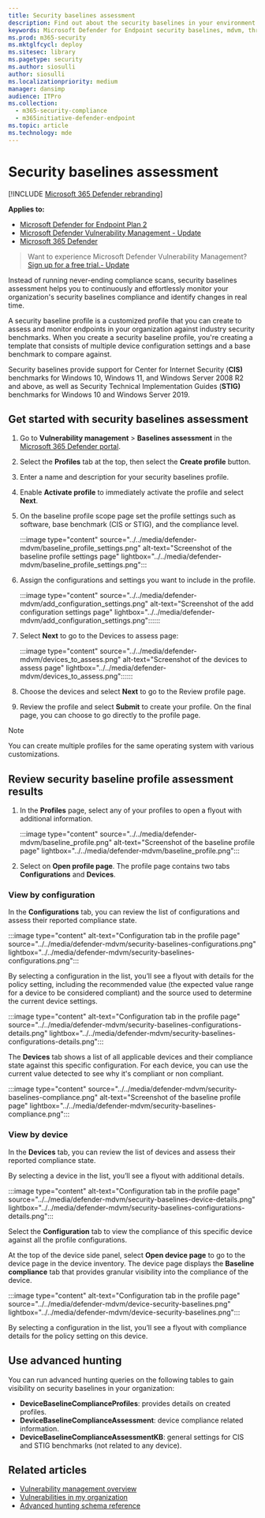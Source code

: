 ```yaml
---
title: Security baselines assessment
description: Find out about the security baselines in your environment
keywords: Microsoft Defender for Endpoint security baselines, mdvm, threat & vulnerability management
ms.prod: m365-security
ms.mktglfcycl: deploy
ms.sitesec: library
ms.pagetype: security
ms.author: siosulli
author: siosulli
ms.localizationpriority: medium
manager: dansimp
audience: ITPro
ms.collection:
  - m365-security-compliance
  - m365initiative-defender-endpoint
ms.topic: article
ms.technology: mde
---
```


# Security baselines assessment

[!INCLUDE [Microsoft 365 Defender rebranding](../../includes/microsoft-defender.md)]

**Applies to:**

- [Microsoft Defender for Endpoint Plan 2](https://go.microsoft.com/fwlink/?linkid=2154037)
- [Microsoft Defender Vulnerability Management - Update](https://go.microsoft.com/fwlink/?linkid=2154037)
- [Microsoft 365 Defender](https://go.microsoft.com/fwlink/?linkid=2118804)

> Want to experience Microsoft Defender Vulnerability Management? [Sign up for a free trial.- Update](https://signup.microsoft.com/create-account/signup?products=7f379fee-c4f9-4278-b0a1-e4c8c2fcdf7e&ru=https://aka.ms/MDEp2OpenTrial?ocid=docs-wdatp-portaloverview-abovefoldlink)

Instead of running never-ending compliance scans, security baselines assessment helps you to continuously and effortlessly monitor your organization's security baselines compliance and identify changes in real time.

A security baseline profile is a customized profile that you can create to assess and monitor endpoints in your organization against industry security benchmarks. When you create a security baseline profile, you're creating a template that consists of multiple device configuration settings and a base benchmark to compare against.

Security baselines provide support for Center for Internet Security (**CIS)** benchmarks for Windows 10, Windows 11, and Windows Server 2008 R2 and above, as well as Security Technical Implementation Guides (**STIG)** benchmarks for Windows 10 and Windows Server 2019.

## Get started with security baselines assessment

1. Go to **Vulnerability management** > **Baselines assessment** in the [Microsoft 365 Defender portal](https://security.microsoft.com).
2. Select the **Profiles** tab at the top, then select the **Create profile** button.
3. Enter a name and description for your security baselines profile.
4. Enable **Activate profile** to immediately activate the profile and select **Next**.
5. On the baseline profile scope page set the profile settings such as software, base benchmark (CIS or STIG), and the compliance level.

   :::image type="content" source="../../media/defender-mdvm/baseline_profile_settings.png" alt-text="Screenshot of the baseline profile settings page" lightbox="../../media/defender-mdvm/baseline_profile_settings.png":::

6. Assign the configurations and settings you want to include in the profile.

   :::image type="content" source="../../media/defender-mdvm/add_configuration_settings.png" alt-text="Screenshot of the add configuration settings page"  lightbox="../../media/defender-mdvm/add_configuration_settings.png"::::::

7. Select **Next** to go to the Devices to assess page:

   :::image type="content" source="../../media/defender-mdvm/devices_to_assess.png" alt-text="Screenshot of the devices to assess page"  lightbox="../../media/defender-mdvm/devices_to_assess.png"::::::

8. Choose the devices and select **Next** to go to the Review profile page.
9. Review the profile and select **Submit** to create your profile. On the final page, you can choose to go directly to the profile page.

> [!Note]
> You can create multiple profiles for the same operating system with various customizations.

## Review security baseline profile assessment results

1. In the **Profiles** page, select any of your profiles to open a flyout with additional information.

   :::image type="content" source="../../media/defender-mdvm/baseline_profile.png" alt-text="Screenshot of the baseline profile page" lightbox="../../media/defender-mdvm/baseline_profile.png":::

2. Select on **Open profile page**. The profile page contains two tabs **Configurations** and **Devices**.

### View by configuration

In the **Configurations** tab, you can review the list of configurations and assess their reported compliance state.

:::image type="content" alt-text="Configuration tab in the profile page" source="../../media/defender-mdvm/security-baselines-configurations.png" lightbox="../../media/defender-mdvm/security-baselines-configurations.png":::

By selecting a configuration in the list, you’ll see a flyout with details for the policy setting, including the recommended value (the expected value range for a device to be considered compliant) and the source used to determine the current device settings.

:::image type="content" alt-text="Configuration tab in the profile page" source="../../media/defender-mdvm/security-baselines-configurations-details.png" lightbox="../../media/defender-mdvm/security-baselines-configurations-details.png":::

The **Devices** tab shows a list of all applicable devices and their compliance state against this specific configuration. For each device, you can use the current value detected to see why it's compliant or non compliant.

   :::image type="content" source="../../media/defender-mdvm/security-baselines-compliance.png" alt-text="Screenshot of the baseline profile page" lightbox="../../media/defender-mdvm/security-baselines-compliance.png":::

### View by device

In the **Devices** tab, you can review the list of devices and assess their reported compliance state.

By selecting a device in the list, you’ll see a flyout with additional details.  

:::image type="content" alt-text="Configuration tab in the profile page" source="../../media/defender-mdvm/security-baselines-device-details.png" lightbox="../../media/defender-mdvm/security-baselines-configurations-details.png":::

Select the **Configuration** tab to view the compliance of this specific device against all the profile configurations.

At the top of the device side panel, select **Open device page** to go to the device page in the device inventory. The device page displays the **Baseline compliance** tab that provides granular visibility into the compliance of the device.

:::image type="content" alt-text="Configuration tab in the profile page" source="../../media/defender-mdvm/device-security-baselines.png" lightbox="../../media/defender-mdvm/device-security-baselines.png":::

By selecting a configuration in the list, you’ll see a flyout with compliance details for the policy setting on this device.

## Use advanced hunting

You can run advanced hunting queries on the following tables to gain visibility on security baselines in your organization:

- **DeviceBaselineComplianceProfiles**: provides details on created profiles.
- **DeviceBaselineComplianceAssessment**: device compliance related information.
- **DeviceBaselineComplianceAssessmentKB**: general settings for CIS and STIG benchmarks (not related to any device).

## Related articles

- [Vulnerability management overview](next-gen-threat-and-vuln-mgt.md)
- [Vulnerabilities in my organization](tvm-weaknesses.md)
- [Advanced hunting schema reference](../defender-endpoint/advanced-hunting-schema-reference.md)
